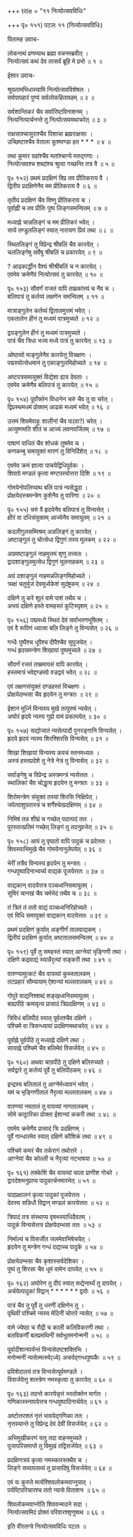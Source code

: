+++
title = "११ नित्योत्सवविधिः"

+++
पृ० १५१) पटलः ११ (नित्योत्सवविधिः)  
  
पितामह उवाच-  
  
लोकनाथं प्रणम्याथ ब्रह्मा वचनमब्रवीत् ।  
नित्योत्सवं कथं देव तत्सर्वं ब्रूहि मे प्रभो ॥ १ ॥   
  
ईश्वर उवाच-  
  
श्रूयतामभिधास्यामि नित्योत्सवविशेषतः ।  
सर्वपापहारं पुण्यं सर्वलोकहितावहम् ॥ २ ॥   
  
सर्वशान्तिकरं चैव सर्वारिष्टविनाशनम् ।  
नित्यनित्यार्चनन्ते तु नित्योत्सवमथाचरेत् ॥ ३ ॥   
  
राक्षसाश्चासुराश्चैव पिशाचा ब्रह्मराक्षसाः ।  
उच्छिष्टाश्चैव वेताला कूश्माण्डा हत * * * ॥ ४ ॥   
  
तथा कुमार ग्रहांश्चैव मतांश्चान्ये मरुद्गणाः ।  
नित्योत्सवश्च शब्दांश्च श्रुत्वा गच्छन्ति तत्र वै ॥ ५ ॥   
  
पृ० १५२) प्रथमं प्रदक्षिणं विप्र तव प्रीतिकराय वै ।  
द्वितीय प्रदक्षिणेनैव मम प्रीतिकराय वै ॥ ६ ॥   
  
तृतीय प्रदक्षिणं चैव विष्णु प्रीतिकराय च ।  
पूर्वाह्नी च तव प्रीतिः पुष्प लिङ्गसमन्वितम् ॥ ७ ॥   
  
मध्याह्ने चान्नलिङ्गं च मम प्रीतिकरं भवेत् ।  
साये तण्डुललिङ्गं स्यात् नारायण प्रियं तथा ॥ ८ ॥   
  
स्थितलिङ्गं तु विप्रेन्द्र श्रीबलिं चैव कारयेत् ।  
चललिङ्गेषु सर्वेषु श्रीबलिं च प्रकारयेत् ॥ ९ ॥   
  
? आढकार्द्धीन वैश्यं श्रीश्रीबलिं च न कारयेत् ।  
एवमेव क्रमेणैवं नित्योत्सवं तु कारयेत् ॥ १० ॥   
  
पृ० १५३) सौवर्णं राजतं वापि ताम्रकांस्यं च नैव च ।  
बलिपात्रं तु कर्तव्यं लक्षणेन समन्वितम् ॥ ११ ॥   
  
मात्राङ्गुलेन कर्तव्यं द्वितालमुत्तमं भवेत् ।  
एकतालेन हीनं तु मध्यमं पात्रमुच्यते ॥ १२ ॥   
  
द्वयङ्गुलेन हीनं तु मध्यमं पात्रमुच्यते ।  
पात्रं चैव त्रिधा भज्य मध्ये पात्रं तु कारयेत् ॥ १३ ॥   
  
ओष्ठव्यो माङ्गुलेनैव कारयेत्तु विचक्षणः ।  
पद्मस्योत्सेधमानं तु एकाङ्गुलमिहोच्यते ॥ १४ ॥   
  
अष्टपत्रसमायुक्तं विद्येशा ह्यत्र देवताः ।  
एवमेव क्रमेणैव बलिपात्रं तु कारयेत् ॥ १५ ॥   
  
पृ० १५४) पूर्वोक्तेन विधानेन चरुं चैव तु वा चरेत् ।  
द्विप्रस्थमधमं प्रोक्तम् आढकं मध्यमं भवेत् ॥ १६ ॥   
  
उत्तमं शिवमेवाहुः शालीनां चैव पा(वा?) चरेत् ।  
अत्युष्णमति शीतं च आज्यं लवणवर्जितम् ॥ १७ ॥  
  
पाषाणं पाधितं चैव शोधकं तुषमेव च ।  
कणकम्बु समायुक्तं मारणं तु विनिर्दिशेत् ॥ १८ ॥   
  
एवमेव क्रमं ज्ञात्वा पाचयेद्विधिपूर्वकः ।  
शिवाग्रे मण्डलं कृत्वा मण्टपस्योत्तरा दिशि ॥ १९ ॥   
  
गोमयेनोपलिप्याथ बलिं पात्रं न्यसेद्धृदा ।  
प्रोक्षयेदस्त्रमन्त्रेण कुशेनैव तु वारिणा ॥ २० ॥   
  
पृ० १५५) चरुं वै हृदयेनैव बलिपात्रं तु विन्यसेत् ।  
क्षीरं वा दधिसंयुक्तम् आज्येनैव समायुतम् ॥ २१ ॥   
  
कदलीगुलसम्मिश्रम् अन्नलिङ्गं तु कारयेत् ।  
अष्टाङ्गुलं तु चोत्सेधा द्विगुणं तस्य मूलकम् ॥ २२ ॥  
  
अग्रमष्टाङ्गुलं नाहमुत्तमं शृणु तत्त्वतः ।  
द्वादशाङ्गुलमुत्सेध द्विगुणं मूलनाहकम् ॥ २३ ॥  
  
अग्रं दशाङ्गुलं नाहमन्नलिङ्गमिहोच्यते ।  
त्र्यक्षं चतुर्भुजं देवमूर्ध्वकेशं सुदंष्ट्रकम् ॥ २४ ॥  
  
दक्षिणे तु करे शूलं वामे पाशं तथैव च ।  
अभयं दक्षिणे हस्ते वामहस्तं कुटिस्पृशम् ॥ २५ ॥   
  
पृ० १५६) पद्ममध्ये स्थितं देवं सर्वाभरणभूषितम् ।  
एवं वै रूपिणं ध्यात्वा बलि लिङ्गे तु विन्यसेत् ॥ २६ ॥   
  
गन्धैः पुष्पैश्च धूपैश्च दीपैश्चैव सुपूजयेत् ।  
गन्धं हृदयमन्त्रेण शिखायां पुष्पमुच्यते ॥ २७ ॥   
  
सौवर्णं रजतं ताम्रमायसं वापि कारयेत् ।  
हस्तमात्रं भवेद्दण्डमग्रे वज्रद्वयं भवेत् ॥ २८ ॥   
  
एवं लक्षणसंयुक्तं दण्डहस्तं विचक्षणः ।  
प्रोक्षयेदम्भसा चैव हृदयेन तु मन्त्रतः ॥ २९ ॥   
  
ईशानं मूर्ध्नि विन्यस्य मुखे तत्पुरुषं न्यसेत् ।  
अघोरं हृदये न्यस्य गुह्ये वामं प्रकल्पयेत् ॥ ३० ॥   
  
पृ० १५७) सद्योजातं न्यसेत्पादौ पुनरङ्गानि विन्यसेत् ।  
हृदये हृदयं न्यस्य शिरश्शिरसि विन्यसेत् ॥ ३१ ॥  
  
शिखां शिखायां विन्यस्य कवचं स्तनमध्यतः ।  
अस्त्रं हस्तप्रदेशे तु नेत्रे नेत्रं तु विन्यसेत् ॥ ३२ ॥   
  
सर्वाङ्गेषु च विप्रेन्द्र अस्त्रमन्त्रं न्यसेत्ततः ।  
स्थालिकां चैव चोद्धृत्य हृदयेन तु मन्त्रतः ॥ ३३ ॥   
  
शिरोमन्त्रेण संयुक्तं तस्यां शिरसि निक्षिपेत् ।  
जपेत्पाशुपतास्त्रं च शर्गैश्चेत्प्रदक्षिणम् ॥ ३४ ॥   
  
निमिषं तन्न शीघ्रं च गच्छेत् पदात्पदं ततः ।  
पुरस्तात्प्रतिमं गच्छेत् लिङ्गं तु तदनुव्रजेत् ॥ ३५ ॥   
  
पृ० १५८) आयं तु पृष्ठतो वापि पादुकं च प्रदेत्ततः ।  
शिवस्याभिमुखे चैव गोमयेनानुलेपयेत् ॥ ३६ ॥  
  
भेरीं तत्रैव विन्यस्य हृदयेन तु मन्त्रतः ।  
गन्धपुष्पादिनाभ्यर्च्य वाद्यकं पूजयेत्ततः ॥ ३७ ॥   
  
वाद्यकान् वादयेत्तत्र पञ्चध्वनिसमायुतम् ।  
सुषिरं चानखं चैव चर्मभेदं तथैव च ॥ ३८ ॥   
  
तं त्रितं तं ततो वाद्यं पञ्चध्वनिरिहोच्यते ।  
एवं विधि समायुक्तं वाद्यकान् वादयेत्ततः ॥ ३९ ॥   
  
प्रथमं प्रदक्षिणं कुर्यात् अङ्गीर्णं तालवाद्यकम् ।  
द्वितीयं प्रदक्षिणं कुर्यात् अष्टतालसमन्वितम् ॥ ४० ॥   
  
पृ० १५९) पूर्वे तु समहस्तं स्यात् आग्नेयां भृङ्गिणी तथा ।  
दक्षिणे कद्रवाद्यं स्यान्नैरृत्यां सङ्करी तथा ॥ ४१ ॥   
  
वारुण्यामुत्कटं चैव वायव्यां कुब्जतालकम् ।  
तटप्रहारं सौम्यायाम् ऐशान्यां मल्लतालकम् ॥ ४२ ॥   
  
गोपुरे वाद्यनिश्शब्दं शङ्खध्वनिसमायुतम् ।  
बाह्यपीठे क्रमावृत्य प्रासादं त्रिप्रदक्षिणम् ॥ ४३ ॥   
  
त्रिविधं बलिपीठं स्यात् पूर्वतश्चैव दक्षिणे ।  
पश्चिमे वा त्रिसन्ध्यायां प्रदक्षिणमथाचरेत् ॥ ४४ ॥   
  
पूर्वाह्ने पूर्वपीठे तु मध्याह्ने दक्षिणे तथा ।  
सायाह्ने पश्चिमे चैव बलिमेवं विसर्जयेत् ॥ ४५ ॥   
  
पृ० १६०) अथवा चाग्रपीठे तु दक्षिणे बलिरुच्यते ।  
सर्वद्वारे तु कर्तव्यं पूर्वे तु बलिपीठकम् ॥ ४६ ॥   
  
इन्द्रस्य बलितालं तु आग्नेर्मध्यावनं भवेत् ।  
यमं च भृङ्गिणीतालं नैरृत्या मल्लतालकम् ॥ ४७ ॥   
  
वारुण्यां नवतालं तु वायव्यां नागतालकम् ।  
सोमे काट्टारिका प्रोक्ता ईशान्यां ककरी तथा ॥ ४८ ॥   
  
एवमेव क्रमेणैव प्रासादं त्रिः प्रदक्षिणम् ।  
पूर्वे गान्धारमेव स्यात् दक्षिणे कौशिकं तथा ॥ ४९ ॥  
  
पश्चिमे कमरं चैव तर्करागं तथोत्तरे ।  
आग्नेयां चैव कोल्ली च नैरृत्यां नटभाषया ॥ ५० ॥   
  
पृ० १६१) तक्केशिं चैव वायव्यां चाला प्राणीश गोचरे ।  
द्वारदेशमनुप्राप्य पादुकार्चनमारभेत् ॥ ५१ ॥   
  
पादप्रक्षालनं कृत्वा पादुकां पूजयेत्ततः ।  
देवस्य सन्निधौ विद्वान् मण्डलं कारयेत्ततः ॥ ५२ ॥   
  
त्रिपादं तत्र संस्थाप्य वृषभस्याधिदैवतम् ।  
पादुकं विन्यसेत्तत्र प्रोक्षयेदम्भसा ततः ॥ ५३ ॥   
  
निर्माल्यं च विसर्जीत जलमेवाभिषेचयेत् ।  
हृदयेन तु मन्त्रेण गन्धं दद्याच्च पादुके ॥ ५४ ॥   
  
प्रोक्षयेदम्भसा चैव कृशास्सर्वदेशिका ।  
पुष्पं तु शिरसा चैव धूमं वामेन दापयेत् ॥ ५५ ॥   
  
पृ० १६२) अघोरेण तु दीपं स्यात् सद्येनार्घ्यं तु दापयेत् ।  
अर्चयेत्पादुकां विद्वान् * * * * * * द्वयोः ॥ ५६ ॥   
  
पात्रं चैव तु पूर्वे तु धरणीं दक्षिणेन तु ।  
पृथिवीं पश्चिमे न्यस्य मेदिनीं चोत्तरे न्यसेत् ॥ ५७ ॥   
  
वामे ज्येष्ठा च रौद्री च काली कलिविकरणी तथा ।  
बलविकर्णीं बलप्रमथिनीं सर्वभूतमनोन्मनी ॥ ५८ ॥  
  
पूर्वादीशानपर्यन्तं विन्यसेदष्टशक्तिभिः ।  
मनोन्मनीं न्यसेत्मत्स्ये(ध्ये) अचर्यद्गन्धपुष्पकैः ॥ ५९ ॥   
  
प्रविशेदालयं तत्र विन्यसेत्पूर्वमण्डले ।  
विसर्जयेत्तु शास्त्रेण नमस्कृत्वा तु कारयेत् ॥ ६० ॥   
  
पृ० १६३) तदन्ते कारयेन्नृत्तं भरतोक्तेन मार्गतः ।  
गणिकास्स्नापयेत्तत्र गन्धपुष्पादिनार्चयेत् ॥ ६१ ॥   
  
अष्टोत्तरशतं नृत्तं भावयेद्गणिका ततः ।  
नृत्तस्यान्ते तु विप्रेन्द्र देवं देवीं विसर्जयेत् ॥ ६२ ॥   
  
अभिमुखीकरणं यत्तु तदा वाहनमुच्यते ।  
पूजापरिसमाप्ते तु विमुखं तद्विसर्जयेत् ॥ ६३ ॥   
  
प्रदक्षिणत्रयं कृत्वा नमस्कारस्तथैव च ।  
लिङ्गे सव्यापसव्यं तु प्रासादिषु विसर्जयेत् ॥ ६४ ॥   
  
एवं यः कुरुते मर्त्यश्शिवलोकमवाप्नुयात् ।  
पर्यष्टिपरिचारश्च ततो न्यासे विताशनः ॥ ६५ ॥   
  
शिवलोकमवाप्नोति शिववन्मादने सदा ।  
नित्योत्सवमिदं प्रोक्तं परिवारश्शृणुष्वथ ॥ ६६ ॥  
  
इति वीरतन्त्रे नित्योत्सवविधिः पटलः ॥  
  